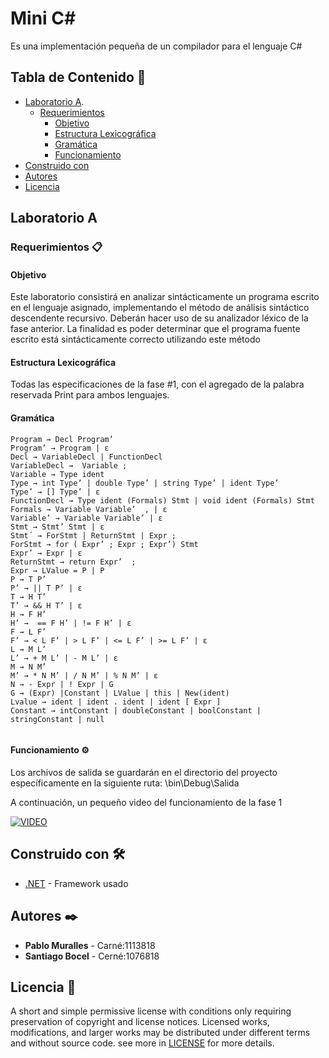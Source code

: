 # Mini C#

Es una implementación pequeña de un compilador para el lenguaje C#

## Tabla de Contenido 🚀

- [Laboratorio A](#Laboratorio-A).
     - [Requerimientos](#Requerimientos-)
          - [Objetivo](#objetivo)
          - [Estructura Lexicográfica](#Estructura-Lexicográfica)
          - [Gramática](#Gramática)
          - [Funcionamiento](#funcionamiento-%EF%B8%8F)
- [Construido con](#construido-con-%EF%B8%8F)
- [Autores](#autores-%EF%B8%8F)
- [Licencia](#licencia-)
 
 


## Laboratorio A

### Requerimientos 📋

#### Objetivo

Este laboratorio consistirá en analizar sintácticamente un programa escrito en el lenguaje
asignado, implementando el método de análisis sintáctico descendente recursivo. Deberán
hacer uso de su analizador léxico de la fase anterior. La finalidad es poder determinar que
el programa fuente escrito está sintácticamente correcto utilizando este método

#### Estructura Lexicográfica

Todas las especificaciones de la fase #1, con el agregado de la palabra reservada Print
para ambos lenguajes. 

#### Gramática

```
Program → Decl Program’
Program’ → Program | ε
Decl → VariableDecl | FunctionDecl
VariableDecl →  Variable ;
Variable → Type ident
Type → int Type’ | double Type’ | string Type’ | ident Type’
Type’ → [] Type’ | ε
FunctionDecl → Type ident (Formals) Stmt | void ident (Formals) Stmt 
Formals → Variable Variable’  , | ε    
Variable’ → Variable Variable’ | ε
Stmt → Stmt’ Stmt | ε
Stmt´ → ForStmt | ReturnStmt | Expr ; 
ForStmt → for ( Expr’ ; Expr ; Expr’) Stmt
Expr’ → Expr | ε 
ReturnStmt → return Expr’  ;
Expr → LValue = P | P 
P → T P’ 
P’ → || T P’ | ε
T → H T’
T’ → && H T’ | ε
H → F H’
H’ →  == F H’ | != F H’ | ε
F → L F’
F’ → < L F’ | > L F’ | <= L F’ | >= L F’ | ε
L → M L’
L’ → + M L’ | - M L’ | ε
M → N M’
M’ → * N M’ | / N M’ | % N M’ | ε
N → - Expr | ! Expr | G
G → (Expr) |Constant | LValue | this | New(ident) 
Lvalue → ident | ident . ident | ident [ Expr ]
Constant → intConstant | doubleConstant | boolConstant | stringConstant | null


```

#### Funcionamiento ⚙️

Los archivos de salida se guardarán en el directorio del proyecto específicamente en la siguiente ruta: \bin\Debug\Salida

A continuación, un pequeño video del funcionamiento de la fase 1

[![VIDEO](https://img.youtube.com/vi/1HR2VJ3BnYc/0.jpg)](https://www.youtube.com/watch?v=1HR2VJ3BnYc)


## Construido con 🛠️

* [.NET](https://dotnet.microsoft.com/download/dotnet-framework/net472) - Framework usado
 


## Autores ✒️

* **Pablo Muralles**  - Carné:1113818
* **Santiago Bocel**  - Cerné:1076818

  

## Licencia 📄

A short and simple permissive license with conditions only requiring preservation of copyright and license notices. Licensed works, modifications, and larger works may be distributed under different terms and without source code. 
see more in [LICENSE](https://github.com/PabloMuralles/Compiladores/blob/master/LICENSE) for more details.

 
